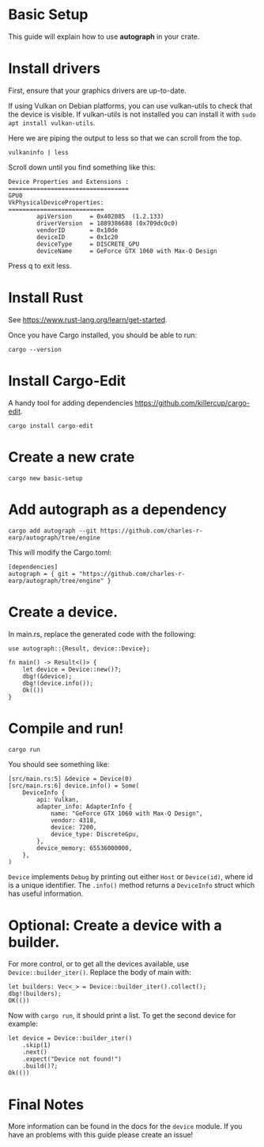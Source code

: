 # Basic Setup
This guide will explain how to use **autograph** in your crate.

# Install drivers
First, ensure that your graphics drivers are up-to-date.

If using Vulkan on Debian platforms, you can use vulkan-utils to check that the device is visible. If vulkan-utils is not installed you can install it with `sudo apt install vulkan-utils`.

Here we are piping the output to less so that we can scroll from the top.
```
vulkaninfo | less
```
Scroll down until you find something like this:
```
Device Properties and Extensions :
==================================
GPU0
VkPhysicalDeviceProperties:
===========================
        apiVersion     = 0x402085  (1.2.133)
        driverVersion  = 1889386688 (0x709dc0c0)
        vendorID       = 0x10de
        deviceID       = 0x1c20
        deviceType     = DISCRETE_GPU
        deviceName     = GeForce GTX 1060 with Max-Q Design
```
Press q to exit less.

# Install Rust
See https://www.rust-lang.org/learn/get-started.

Once you have Cargo installed, you should be able to run:
```
cargo --version
```

# Install Cargo-Edit
A handy tool for adding dependencies https://github.com/killercup/cargo-edit.
```
cargo install cargo-edit
```

# Create a new crate
```
cargo new basic-setup
```

# Add **autograph** as a dependency
```
cargo add autograph --git https://github.com/charles-r-earp/autograph/tree/engine
```
This will modify the Cargo.toml:
```
[dependencies]
autograph = { git = "https://github.com/charles-r-earp/autograph/tree/engine" }
```

# Create a device.
In main.rs, replace the generated code with the following:
```
use autograph::{Result, device::Device};

fn main() -> Result<()> {
    let device = Device::new()?;
    dbg!(&device);
    dbg!(device.info());
    Ok(())
}
```

# Compile and run!
```
cargo run
```
You should see something like:
```
[src/main.rs:5] &device = Device(0)
[src/main.rs:6] device.info() = Some(
    DeviceInfo {
        api: Vulkan,
        adapter_info: AdapterInfo {
            name: "GeForce GTX 1060 with Max-Q Design",
            vendor: 4318,
            device: 7200,
            device_type: DiscreteGpu,
        },
        device_memory: 65536000000,
    },
)
```
`Device` implements `Debug` by printing out either `Host` or `Device(id)`, where id is a unique identifier. The `.info()` method returns a `DeviceInfo` struct which has useful information.

# Optional: Create a device with a builder.
For more control, or to get all the devices available, use `Device::builder_iter()`.
Replace the body of main with:
```
let builders: Vec<_> = Device::builder_iter().collect();
dbg!(builders);
OK(())
```
Now with `cargo run`, it should print a list. To get the second device for example:
```
let device = Device::builder_iter()
    .skip(1)
    .next()
    .expect("Device not found!")
    .build()?;
Ok(())
```

# Final Notes
More information can be found in the docs for the `device` module. If you have an problems with this guide please create an issue!
